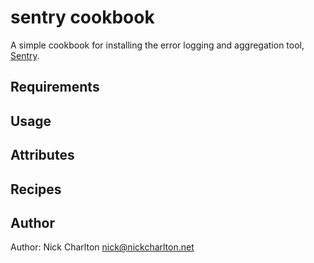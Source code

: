 # sentry cookbook

A simple cookbook for installing the error logging and aggregation tool, [Sentry][].

## Requirements

## Usage

## Attributes

## Recipes

## Author

Author: Nick Charlton <nick@nickcharlton.net>

[Sentry]: https://github.com/getsentry/sentry


